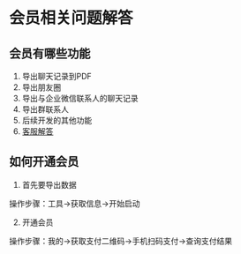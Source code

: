 # 会员相关问题解答

## 会员有哪些功能

1. 导出聊天记录到PDF
2. 导出朋友圈
3. 导出与企业微信联系人的聊天记录
4. 导出群联系人
5. 后续开发的其他功能
6. [客服解答](../develop/contact.md)

## 如何开通会员

1. 首先要导出数据

操作步骤：工具->获取信息->开始启动

2. 开通会员

操作步骤：我的->获取支付二维码->手机扫码支付->查询支付结果